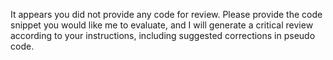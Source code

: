 It appears you did not provide any code for review. Please provide the code snippet you would like me to evaluate, and I will generate a critical review according to your instructions, including suggested corrections in pseudo code.